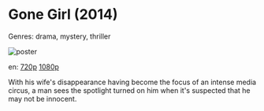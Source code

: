 # Gone Girl (2014)

Genres: drama, mystery, thriller

![poster](http://image.tmdb.org/t/p/w500/pzxDgXAwQ3E7WGE61PH8LefxOsS.jpg)

en:
  [720p](magnet:?xt=urn:btih:A06130D93965BCA27A04CCB9A54CACEB1F5FBCB1&tr=udp://glotorrents.pw:6969/announce&tr=udp://tracker.opentrackr.org:1337/announce&tr=udp://torrent.gresille.org:80/announce&tr=udp://tracker.openbittorrent.com:80&tr=udp://tracker.coppersurfer.tk:6969&tr=udp://tracker.leechers-paradise.org:6969&tr=udp://p4p.arenabg.ch:1337&tr=udp://tracker.internetwarriors.net:1337)
  [1080p](magnet:?xt=urn:btih:D2310F718EB02F98665266786F7D00B42A20F055&tr=udp://glotorrents.pw:6969/announce&tr=udp://tracker.opentrackr.org:1337/announce&tr=udp://torrent.gresille.org:80/announce&tr=udp://tracker.openbittorrent.com:80&tr=udp://tracker.coppersurfer.tk:6969&tr=udp://tracker.leechers-paradise.org:6969&tr=udp://p4p.arenabg.ch:1337&tr=udp://tracker.internetwarriors.net:1337)
  


With his wife's disappearance having become the focus of an intense media circus, a man sees the spotlight turned on him when it's suspected that he may not be innocent.